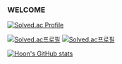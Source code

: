 ### WELCOME ###

[![Solved.ac Profile](http://mazassumnida.wtf/api/generate_badge?boj=dlrudgns6)](https://solved.ac/dlrudgns6)

[![Solved.ac프로필](http://mazassumnida.wtf/api/v2/generate_badge?boj={dlrudgns6})](https://solved.ac/{dlrudgns6})
[![Solved.ac프로필](http://mazassumnida.wtf/api/mini/generate_badge?boj={dlrudgns6})](https://solved.ac/{dlrudgns6})


[![Hoon's GitHub stats](https://github-readme-stats.vercel.app/api?username=Hoon-Code&show_icons=true&theme=ambient_gradient&count_private=true)](https://github.com/Hoon-Code/github-readme-stats)

